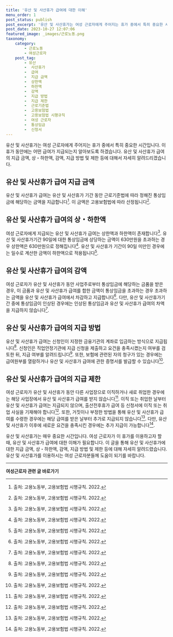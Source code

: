 ```yaml
---
title: '유산 및 사산휴가 급여에 대한 이해'
menu_order: 1
post_status: publish
post_excerpt: '유산 및 사산휴가는 여성 근로자에게 주어지는 휴가 중에서 특히 중요한 시간입니다. 이 휴가 동안에는 어떤 급여가 지급되는지 알아보도록 하겠습니다. 유산 및 사산휴가 급여의 지급 금액, 상 하한액, 감액, 지급 방법 및 제한 등에 대해서 자세히 알려드리겠습니다.'
post_date: 2023-10-27 12:07:06
featured_image: _images/근로노동.png
taxonomy:
    category:
        - 근로노동
        - 여성근로자
    post_tag:
        - 유산
        -  사산휴가
        -  급여
        -  지급 금액
        -  상한액
        -  하한액
        -  감액
        -  지급 방법
        -  지급 제한
        -  근로기준법
        -  고용보험법
        -  고용보험법 시행규칙
        -  여성 근로자
        -  통상임금
        -  신청서
---
```



유산 및 사산휴가는 여성 근로자에게 주어지는 휴가 중에서 특히 중요한 시간입니다. 이 휴가 동안에는 어떤 급여가 지급되는지 알아보도록 하겠습니다. 유산 및 사산휴가 급여의 지급 금액, 상・하한액, 감액, 지급 방법 및 제한 등에 대해서 자세히 알려드리겠습니다.

## 유산 및 사산휴가 급여 지급 금액

유산 및 사산휴가 급여는 유산 및 사산휴가 기간 동안 근로기준법에 따라 정해진 통상임금에 해당하는 금액을 지급합니다[^1]. 이 금액은 고용보험법에 따라 산정됩니다[^1].

## 유산 및 사산휴가 급여의 상・하한액

여성 근로자에게 지급되는 유산 및 사산휴가 급여는 상한액과 하한액이 존재합니다[^1]. 유산 및 사산휴가기간 90일에 대한 통상임금에 상당하는 금액이 630만원을 초과하는 경우 상한액은 630만원으로 정해집니다[^1]. 유산 및 사산휴가 기간이 90일 미만인 경우에는 일수로 계산한 금액이 하한액으로 적용됩니다[^1].

## 유산 및 사산휴가 급여의 감액

여성 근로자가 유산 및 사산휴가 동안 사업주로부터 통상임금에 해당하는 금품을 받은 경우, 이 금품과 유산 및 사산휴가 급여를 합한 금액이 통상임금을 초과하는 경우 초과하는 금액을 유산 및 사산휴가 급여에서 차감하고 지급합니다[^1]. 다만, 유산 및 사산휴가기간 중에 통상임금이 인상된 경우에는 인상된 통상임금과 유산 및 사산휴가 급여의 차액을 지급하지 않습니다[^1].

## 유산 및 사산휴가 급여의 지급 방법

유산 및 사산휴가 급여는 신청인이 지정한 금융기관의 계좌로 입금하는 방식으로 지급됩니다[^1]. 신청인은 직업안정기관에 지급 신청을 제출하고 요건을 충족시켰는지 여부를 검토한 뒤, 지급 여부를 알려드립니다[^1]. 또한, 보험에 관련된 자의 청구가 있는 경우에는 급여원부를 열람하거나 유산 및 사산휴가 급여에 관한 증명서를 발급할 수 있습니다[^1].

## 유산 및 사산휴가 급여의 지급 제한

여성 근로자가 유산 및 사산휴가 동안 다른 사업장으로 이직하거나 새로 취업한 경우에는 해당 사업장에서 유산 및 사산휴가 급여를 받지 않습니다[^1]. 이직 또는 취업한 날부터 유산 및 사산휴가 급여는 지급되지 않으며, 출산전후휴가 급여 등 신청서에 이직 또는 취업 사실을 기재해야 합니다[^1]. 또한, 거짓이나 부정한 방법을 통해 유산 및 사산휴가 급여를 수령한 경우에는 해당 급여를 받은 날부터 추가로 지급되지 않습니다[^1]. 다만, 유산 및 사산휴가 이후에 새로운 요건을 충족시킨 경우에는 추가 지급이 가능합니다[^1].

유산 및 사산휴가는 매우 중요한 시간입니다. 여성 근로자가 이 휴가를 이용하고자 할 때, 유산 및 사산휴가 급여에 대한 이해가 필요합니다. 이 글을 통해 유산 및 사산휴가에 대한 지급 금액, 상・하한액, 감액, 지급 방법 및 제한 등에 대해 자세히 알려드렸습니다. 유산 및 사산휴가를 이용하시는 여성 근로자분들께 도움이 되기를 바랍니다.

[^1]: 출처: 고용노동부, 고용보험법 시행규칙. 2022.
<!-- wp:separator -->
<hr class="wp-block-separator has-alpha-channel-opacity"/>
<!-- /wp:separator -->

<!-- wp:group {"backgroundColor":"base","layout":{"type":"constrained"}} -->
<div class="wp-block-group has-base-background-color has-background"><!-- wp:paragraph {"align":"center","fontSize":"medium"} -->
<p class="has-text-align-center has-large-font-size"><strong>여성근로자 관련 글 바로가기</strong></p>
<!-- /wp:paragraph -->


<!-- wp:latest-posts
{"categories":[{"id":10991,"count":19,"description":"","link":"https://uknowlaw.com/category/%ec%97%ac%ec%84%b1%ea%b7%bc%eb%a1%9c%ec%9e%90/","name":"여성근로자","slug":"여성근로자","taxonomy":"category","parent":0,"meta":[],"_links":{"self":[{"href":"https://uknowlaw.com/wp-json/wp/v2/categories/10991"}],"collection":[{"href":"https://uknowlaw.com/wp-json/wp/v2/categories"}],"about":[{"href":"https://uknowlaw.com/wp-json/wp/v2/taxonomies/category"}],"wp:post_type":[{"href":"https://uknowlaw.com/wp-json/wp/v2/posts?categories=10991"}],"curies":[{"name":"wp","href":"https://api.w.org/{rel}","templated":true}]}}]} /--></div>
<!-- /wp:group -->